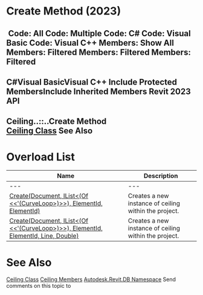 # Create Method (2023)

﻿
 Code: All Code: Multiple Code: C# Code: Visual Basic Code: Visual C++  Members: Show All Members: Filtered Members: Filtered Members: Filtered   
---  
C#Visual BasicVisual C++
Include Protected MembersInclude Inherited Members
Revit 2023 API  
---  
Ceiling..::..Create Method   
[Ceiling Class](14d7698a-ab61-2211-2315-3ae1434c582c.md "Ceiling Class") See Also  
---  
# Overload List
| Name | Description |
| --- | --- |
| --- | --- | --- |
| [Create(Document, IList<(Of <<'(CurveLoop>)>>), ElementId, ElementId)](63030aa3-d58d-b830-db18-0882c5990507.md "Create Method \(Document, IList\(CurveLoop\), ElementId, ElementId\)") | Creates a new instance of ceiling within the project. |
| [Create(Document, IList<(Of <<'(CurveLoop>)>>), ElementId, ElementId, Line, Double)](62090c44-95e6-b8bd-3c60-ff00b5583b43.md "Create Method \(Document, IList\(CurveLoop\), ElementId, ElementId, Line, Double\)") | Creates a new instance of ceiling within the project. |

# See Also
[Ceiling Class](14d7698a-ab61-2211-2315-3ae1434c582c.md "Ceiling Class")
[Ceiling Members](32c515f2-87e2-41dd-bddb-c4121f0d34ce.md "Ceiling Members")
[Autodesk.Revit.DB Namespace](87546ba7-461b-c646-cbb1-2cb8f5bff8b2.md "Autodesk.Revit.DB Namespace")
Send comments on this topic to 
